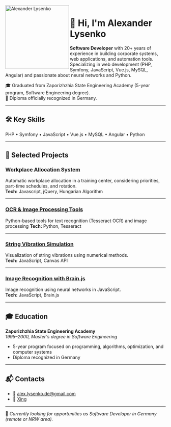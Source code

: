 <img src="https://avatars.githubusercontent.com/u/203380048?v=4" width="200" alt="Alexander Lysenko" align="left" />

# 👋 Hi, I'm Alexander Lysenko

**Software Developer** with 20+ years of experience in building corporate systems, web applications, and automation tools.  
Specializing in web development (PHP, Symfony, JavaScript, Vue.js, MySQL, Angular) and passionate about neural networks and Python.  

🎓 Graduated from Zaporizhzhia State Engineering Academy (5-year program, Software Engineering degree).  
📜 Diploma officially recognized in Germany.  

---

## 🛠 Key Skills

PHP • Symfony • JavaScript • Vue.js • MySQL • Angular • Python

---

## 🚀 Selected Projects

### [Workplace Allocation System](https://github.com/alex-lysenko-de/swap)
Automatic workplace allocation in a training center, considering priorities, part-time schedules, and rotation.  
**Tech:** Javascript, jQuery, Hungarian Algorithm

---

### [OCR & Image Processing Tools](https://github.com/alex-lysenko-de/topas)
Python-based tools for text recognition (Tesseract OCR) and image processing 
**Tech:** Python, Tesseract

---

### [String Vibration Simulation](https://github.com/alex-lysenko-de/fdm)
Visualization of string vibrations using numerical methods.  
**Tech:** JavaScript, Canvas API

---

### [Image Recognition with Brain.js](https://github.com/alex-lysenko-de/brain-js-demo)
Image recognition using neural networks in JavaScript.  
**Tech:** JavaScript, Brain.js

---

## 🎓 Education

**Zaporizhzhia State Engineering Academy**  
_1995–2000, Master's degree in Software Engineering_  
- 5-year program focused on programming, algorithms, optimization, and computer systems  
- Diploma recognized in Germany

---

## 📬 Contacts

- 📧 [alex.lysenko.de@gmail.com](mailto:alex.lysenko.de@gmail.com)   
- 🔗 [Xing](https://www.xing.com/profile/Alexander_Lysenko4/web_profiles)  

---

💼 _Currently looking for opportunities as Software Developer in Germany (remote or NRW area)._

